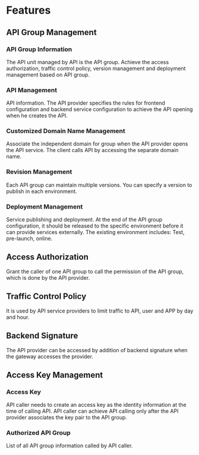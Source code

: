 # Features

## API Group Management

### API Group Information
The API unit managed by API is the API group. Achieve the access authorization, traffic control policy, version management and deployment management based on API group.

### API Management
API information. The API provider specifies the rules for frontend configuration and backend service configuration to achieve the API opening when he creates the API.

### Customized Domain Name Management
Associate the independent domain for group when the API provider opens the API service. The client calls API by accessing the separate domain name.

### Revision Management
Each API group can maintain multiple versions. You can specify a version to publish in each environment.

### Deployment Management
Service publishing and deployment. At the end of the API group configuration, it should be released to the specific environment before it can provide services externally. The existing environment includes: Test, pre-launch, online.



## Access Authorization
Grant the caller of one API group to call the permission of the API group, which is done by the API provider.

## Traffic Control Policy
It is used by API service providers to limit traffic to API, user and APP by day and hour.


## Backend Signature
The API provider can be accessed by addition of backend signature when the gateway accesses the provider.

## Access Key Management
### Access Key
API caller needs to create an access key as the identity information at the time of calling API. API caller can achieve API calling only after the API provider associates the key pair to the API group.

### Authorized API Group
List of all API group information called by API caller.


